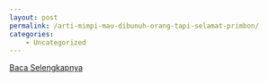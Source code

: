 ```yaml
---
layout: post
permalink: /arti-mimpi-mau-dibunuh-orang-tapi-selamat-primbon/
categories:
    - Uncategorized
---
```


[Baca Selengkapnya](/06)
